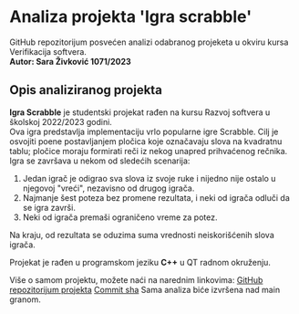 # Analiza projekta 'Igra scrabble'

GitHub repozitorijum posvećen analizi odabranog projeketa u okviru kursa Verifikacija softvera.  
**Autor: Sara Živković 1071/2023**

## Opis analiziranog projekta
**Igra Scrabble** je studentski projekat rađen na kursu Razvoj softvera u školskoj 2022/2023 godini.  
Ova igra predstavlja implementaciju vrlo popularne igre Scrabble. Cilj je osvojiti poene postavljanjem pločica koje označavaju slova na kvadratnu tablu; pločice moraju formirati reči iz nekog unapred prihvaćenog rečnika.  
Igra se završava u nekom od sledećih scenarija:

1. Jedan igrač je odigrao sva slova iz svoje ruke i nijedno nije ostalo u njegovoj "vreći", nezavisno od drugog igrača.
2. Najmanje šest poteza bez promene rezultata, i neki od igrača odluči da se igra završi.
3. Neki od igrača premaši ograničeno vreme za potez.

Na kraju, od rezultata se oduzima suma vrednosti neiskorišćenih slova igrača.  

Projekat je rađen u programskom jeziku **C++** u QT radnom okruženju.

Više o samom projektu, možete naći na narednim linkovima:
[GitHub repozitorijum projekta](https://gitlab.com/matf-bg-ac-rs/course-rs/projects-2022-2023/10-igra-scrabble)
[Commit sha](2d80586a9b3383277c02b6218fe8b26b54aab6ed)
Sama analiza biće izvršena nad main granom.